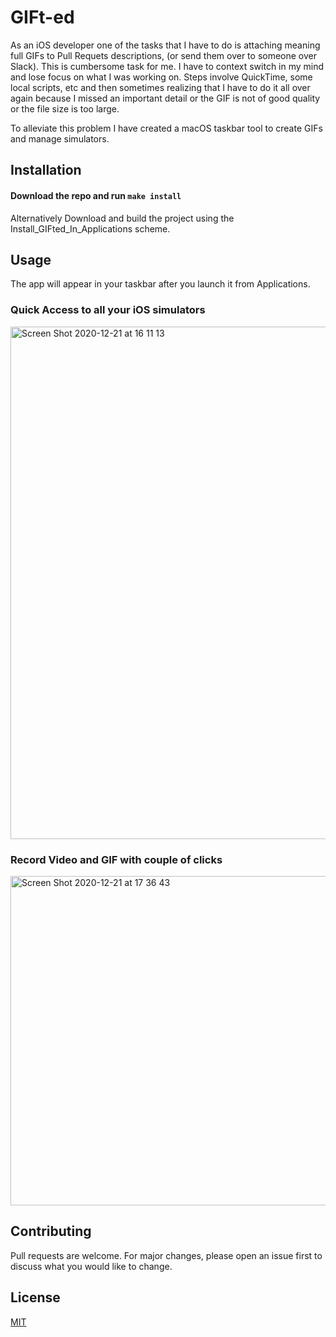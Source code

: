 # GIFt-ed

As an iOS developer one of the tasks that I have to do is attaching meaning full GIFs to Pull Requets descriptions, (or send them over to someone over Slack). 
This is cumbersome task for me. I have to context switch in my mind and lose focus on what I was working on. Steps involve QuickTime, some local scripts, etc and then sometimes realizing that I have to do it all over again because I missed an important detail or the GIF is not of good quality or the file size is too large. 

To alleviate this problem I have created a macOS taskbar tool to create GIFs and manage simulators.

## Installation
#### Download the repo and run `make install`

Alternatively
Download and build the project using the Install_GIFted_In_Applications scheme.

## Usage

The app will appear in your taskbar after you launch it from Applications.

### Quick Access to all your iOS simulators
<img width="820" alt="Screen Shot 2020-12-21 at 16 11 13" src="https://user-images.githubusercontent.com/7418471/102828515-f21a9480-43b2-11eb-93d9-055b0e179d77.png">

### Record Video and GIF with couple of clicks
<img width="527" alt="Screen Shot 2020-12-21 at 17 36 43" src="https://user-images.githubusercontent.com/7418471/102828614-1e361580-43b3-11eb-9938-86499e82b7e0.png">


## Contributing
Pull requests are welcome. For major changes, please open an issue first to discuss what you would like to change.


## License
[MIT](https://choosealicense.com/licenses/mit/)
